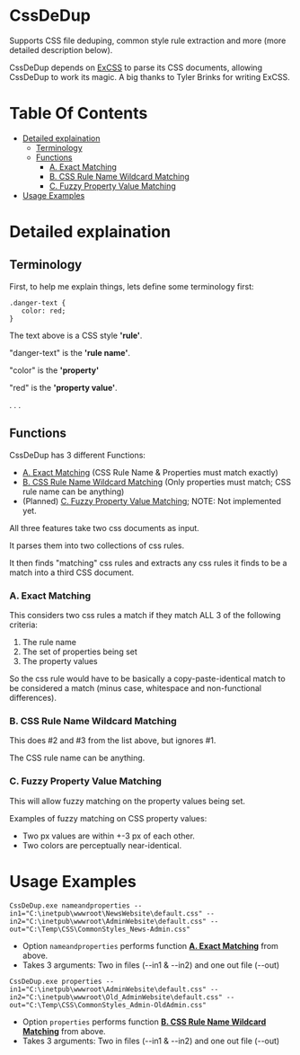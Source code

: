 # CssDeDup

Supports CSS file deduping, common style rule extraction and more (more detailed description below).

CssDeDup depends on [ExCSS](https://github.com/TylerBrinks/ExCSS) to parse its CSS documents, allowing CssDeDup to work its magic. A big thanks to Tyler Brinks
for writing ExCSS.


# Table Of Contents

- [Detailed explaination](README.md#detailed-explaination)  
  - [Terminology](README.md#terminology)  
  - [Functions](README.md#functions)  
     - [A. Exact Matching](README.md#a-exact-matching)  
     - [B. CSS Rule Name Wildcard Matching](README.md#b-css-rule-name-wildcard-matching)  
     - [C. Fuzzy Property Value Matching](README.md#c-fuzzy-property-value-matching)  
- [Usage Examples](README.md#usage-examples)  


# Detailed explaination

## Terminology
First, to help me explain things, lets define some terminology first:

```
.danger-text {
   color: red;
}
```

The text above is a CSS style **'rule'**.

"danger-text" is the **'rule name'**.

"color" is the **'property'** 

"red" is the **'property value'**.


. . .

## Functions

CssDeDup has 3 different Functions:
- [A. Exact Matching](README.md#a-exact-matching) (CSS Rule Name & Properties must match exactly)
- [B. CSS Rule Name Wildcard Matching](README.md#b-css-rule-name-wildcard-matchingg) (Only properties must match; CSS rule name can be anything)
- (Planned) [C. Fuzzy Property Value Matching](README.md#c-fuzzy-property-value-matching); NOTE: Not implemented yet.

All three features take two css documents as input.

It parses them into two collections of css rules. 

It then finds "matching" css rules and extracts any css rules it finds to be a match into a third CSS document.



### A. Exact Matching
This considers two css rules a match if they match ALL 3 of the following criteria:
1) The rule name
2) The set of properties being set
3) The property values

So the css rule would have to be basically a copy-paste-identical match to be considered a match (minus case, whitespace and non-functional differences).

### B. CSS Rule Name Wildcard Matching

This does #2 and #3 from the list above, but ignores #1. 

The CSS rule name can be anything.

### C. Fuzzy Property Value Matching

This will allow fuzzy matching on the property values being set. 

Examples of fuzzy matching on CSS property values:
- Two px values are within +-3 px of each other.
- Two colors are perceptually near-identical.


# Usage Examples

`CssDeDup.exe nameandproperties --in1="C:\inetpub\wwwroot\NewsWebsite\default.css" --in2="C:\inetpub\wwwroot\AdminWebsite\default.css" --out="C:\Temp\CSS\CommonStyles_News-Admin.css"`
- Option `nameandproperties` performs function [**A. Exact Matching**](README.md#a-exact-matching) from above.
- Takes 3 arguments: Two in files (--in1 & --in2) and one out file (--out)



`CssDeDup.exe properties --in1="C:\inetpub\wwwroot\AdminWebsite\default.css" --in2="C:\inetpub\wwwroot\Old_AdminWebsite\default.css" --out="C:\Temp\CSS\CommonStyles_Admin-OldAdmin.css"`
- Option `properties` performs function [**B. CSS Rule Name Wildcard Matching**](README.md#b-css-rule-name-wildcard-matchingg) from above.
- Takes 3 arguments: Two in files (--in1 & --in2) and one out file (--out)










